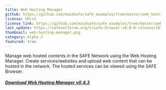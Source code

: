 ```yaml
---
title: Web Hosting Manager
github: https://github.com/maidsafe/safe_examples/tree/master/web_hosting_manager
license: GPLv3
license_link: https://github.com/maidsafe/safe_examples/tree/master/web_hosting_manager#license
last_update: https://safenetforum.org/t/safe-browser-v0-8-0-release/18769
thumbnail: web-hosting-manager.png
category: Alpha 2
featured: true
---
```


Manage web hosted contents in the SAFE Network using the Web Hosting Manager. Create services/websites and upload web content that can be hosted in the network. The hosted services can be viewed using the SAFE Browser.

##### [Download Web Hosting Manager v0.4.3](https://github.com/maidsafe/safe_examples/releases/tag/0.15.0)
